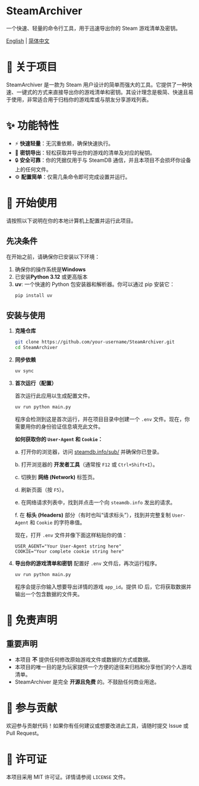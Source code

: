 # SteamArchiver

一个快速、轻量的命令行工具，用于迅速导出你的 Steam 游戏清单及密钥。

[English](README.md) | [简体中文](README_zh.md)

# 📖 关于项目

SteamArchiver 是一款为 Steam 用户设计的简单而强大的工具。它提供了一种快速、一键式的方式来直接导出你的游戏清单和密钥。其设计理念是极简、快速且易于使用，非常适合用于归档你的游戏库或与朋友分享游戏列表。

# ✨ 功能特性

-   ⚡ **快速轻量**：无沉重依赖，确保快速执行。
-   🔑 **密钥导出**：轻松获取并导出你的游戏的清单及对应的秘钥。
-   🔒 **安全可靠**：你的凭据仅用于与 SteamDB 通信，并且本项目不会损坏你设备上的任何文件。
-   ⚙️ **配置简单**：仅需几条命令即可完成设置并运行。

# 🚀 开始使用

请按照以下说明在你的本地计算机上配置并运行此项目。

## 先决条件

在开始之前，请确保你已安装以下环境：

1. 确保你的操作系统是**Windows**
2.  已安装**Python 3.12** 或更高版本
3.  **uv**: 一个快速的 Python 包安装器和解析器。你可以通过 pip 安装它：
    ```bash
    pip install uv
    ```

## 安装与使用

1.  **克隆仓库**
    ```bash
    git clone https://github.com/your-username/SteamArchiver.git
    cd SteamArchiver
    ```

2.  **同步依赖**
    ```bash
    uv sync
    ```

3.  **首次运行（配置）**

    首次运行此应用以生成配置文件。
    ```bash
    uv run python main.py
    ```

    程序会检测到这是首次运行，并在项目目录中创建一个 `.env` 文件。现在，你需要用你的身份验证信息填充此文件。

    **如何获取你的 `User-Agent` 和 `Cookie`：**

    a. 打开你的浏览器，访问 [steamdb.info/sub/](https://steamdb.info/sub/) 并确保你已登录。

    b. 打开浏览器的 **开发者工具**（通常按 `F12` 或 `Ctrl+Shift+I`）。

    c. 切换到 **网络 (Network)** 标签页。

    d. 刷新页面（按 `F5`）。

    e. 在网络请求列表中，找到并点击一个向 `steamdb.info` 发出的请求。

    f. 在 **标头 (Headers)** 部分（有时也叫“请求标头”），找到并完整复制 `User-Agent` 和 `Cookie` 的字符串值。

    现在，打开 `.env` 文件并像下面这样粘贴你的值：
    ```
    USER_AGENT="Your User-Agent string here"
    COOKIE="Your complete cookie string here"
    ```

4.  **导出你的游戏清单和密钥**
    配置好 `.env` 文件后，再次运行程序。
    ```bash
    uv run python main.py
    ```
    程序会提示你输入想要导出详情的游戏 `app_id`。提供 ID 后，它将获取数据并输出一个包含数据的文件夹。

# 📄 免责声明

## 重要声明

-   本项目 **不** 提供任何修改原始游戏文件或数据的方式或数据。
-   本项目的唯一目的是为玩家提供一个方便的途径来归档和分享他们的个人游戏清单。
-   SteamArchiver 是完全 **开源且免费** 的。不鼓励任何商业用途。

# 🤝 参与贡献

欢迎参与贡献代码！如果你有任何建议或想要改进此工具，请随时提交 Issue 或 Pull Request。

# 📜 许可证

本项目采用 MIT 许可证。详情请参阅 `LICENSE` 文件。